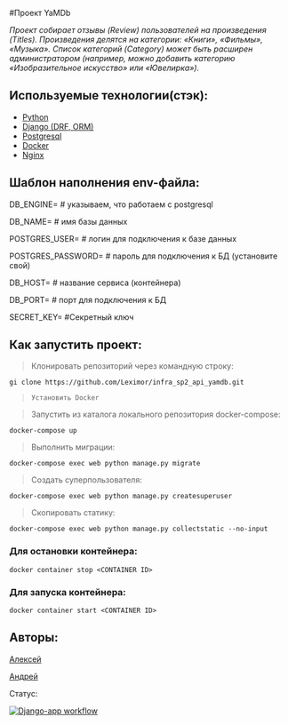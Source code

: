 #Проект YaMDb 

_Проект собирает отзывы (Review) пользователей на произведения (Titles). 
Произведения делятся на категории: «Книги», «Фильмы», «Музыка». 
Список категорий (Category) может быть расширен администратором (например, можно добавить категорию «Изобразительное искусство» или «Ювелирка»)._

## Используемые технологии(стэк):
 - [Python](https://www.python.org/)
 - [Django (DRF, ORM)](https://docs.djangoproject.com/en/4.0/releases/2.2.20/)
 - [Postgresql](https://www.postgresql.org/)
 - [Docker](https://docs.docker.com/)
 - [Nginx](https://nginx.org/ru/)



## Шаблон наполнения env-файла:

DB_ENGINE= # указываем, что работаем с postgresql

DB_NAME= # имя базы данных

POSTGRES_USER= # логин для подключения к базе данных

POSTGRES_PASSWORD= # пароль для подключения к БД (установите свой)

DB_HOST= # название сервиса (контейнера)

DB_PORT= # порт для подключения к БД 

SECRET_KEY= #Секретный ключ

## Как запустить проект:

>Клонировать репозиторий через командную строку:
```
gi clone https://github.com/Leximor/infra_sp2_api_yamdb.git
```

>```Установить Docker```

>Запустить из каталога локального репозитория docker-compose:

```
docker-compose up
```

>Выполнить миграции:
```
docker-compose exec web python manage.py migrate
```
>Cоздать суперпользователя:
```
docker-compose exec web python manage.py createsuperuser
```
>Скопировать статику:
```
docker-compose exec web python manage.py collectstatic --no-input
```

### Для остановки контейнера:
``` 
docker container stop <CONTAINER ID> 
```
### Для запуска контейнера:
```
docker container start <CONTAINER ID>
```
## Авторы: 
[Алексей](https://github.com/leximor)

[Андрей](https://github.com/andreysdrv)

Статус:

[![Django-app workflow](https://github.com/Leximor/yamdb_final/actions/workflows/yamdb_workflow.yml/badge.svg)](https://github.com/Leximor/yamdb_final/actions/workflows/yamdb_workflow.yml)
